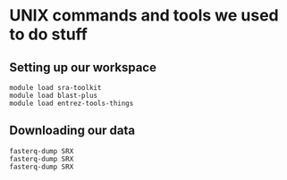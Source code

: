 # UNIX commands and tools we used to do stuff

## Setting up our workspace

```
module load sra-toolkit
module load blast-plus
module load entrez-tools-things
```

## Downloading our data

```
fasterq-dump SRX
fasterq-dump SRX
fasterq-dump SRX
```
